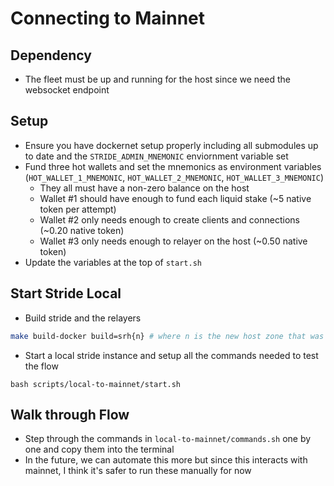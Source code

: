 # Connecting to Mainnet
## Dependency
* The fleet must be up and running for the host since we need the websocket endpoint

## Setup 
* Ensure you have dockernet setup properly including all submodules up to date and the `STRIDE_ADMIN_MNEMONIC` enviornment variable set 
* Fund three hot wallets and set the mnemonics as environment variables (`HOT_WALLET_1_MNEMONIC`, `HOT_WALLET_2_MNEMONIC`, `HOT_WALLET_3_MNEMONIC`)
    * They all must have a non-zero balance on the host
    * Wallet #1 should have enough to fund each liquid stake (~5 native token per attempt)
    * Wallet #2 only needs enough to create clients and connections (~0.20 native token)
    * Wallet #3 only needs enough to relayer on the host (~0.50 native token)
* Update the variables at the top of `start.sh`

## Start Stride Local
* Build stride and the relayers
```bash 
make build-docker build=srh{n} # where n is the new host zone that was just added
```
* Start a local stride instance and setup all the commands needed to test the flow
```
bash scripts/local-to-mainnet/start.sh
```

## Walk through Flow
* Step through the commands in `local-to-mainnet/commands.sh` one by one and copy them into the terminal
* In the future, we can automate this more but since this interacts with mainnet, I think it's safer to run these manually for now
